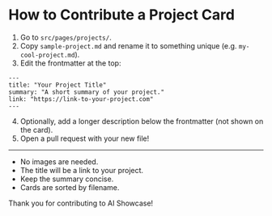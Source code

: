 # How to Contribute a Project Card

1. Go to `src/pages/projects/`.
2. Copy `sample-project.md` and rename it to something unique (e.g. `my-cool-project.md`).
3. Edit the frontmatter at the top:

```
---
title: "Your Project Title"
summary: "A short summary of your project."
link: "https://link-to-your-project.com"
---
```

4. Optionally, add a longer description below the frontmatter (not shown on the card).
5. Open a pull request with your new file!

---

- No images are needed.
- The title will be a link to your project.
- Keep the summary concise.
- Cards are sorted by filename.

Thank you for contributing to AI Showcase!
